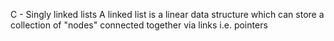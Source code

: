C - Singly linked lists
A linked list is a linear data structure which can store a collection of "nodes" connected together via links i.e. pointers
